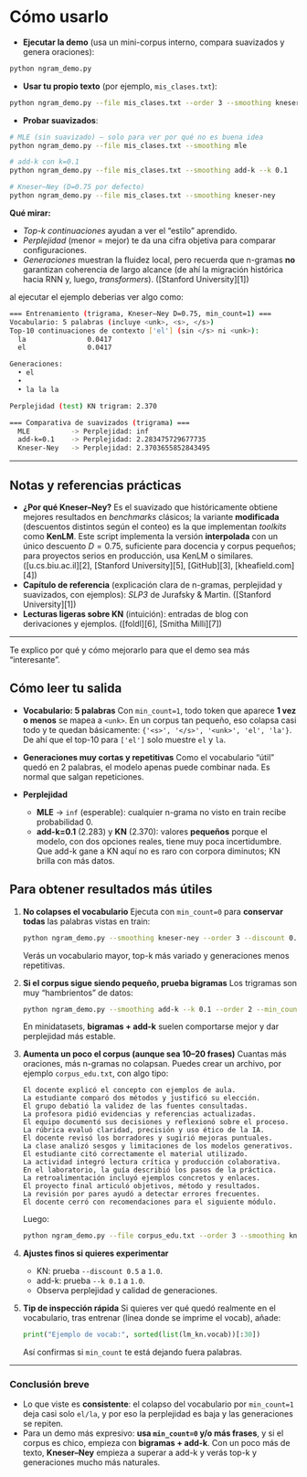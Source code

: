 
# Cómo usarlo

* **Ejecutar la demo** (usa un mini-corpus interno, compara suavizados y genera oraciones):

```bash
python ngram_demo.py
```

* **Usar tu propio texto** (por ejemplo, `mis_clases.txt`):

```bash
python ngram_demo.py --file mis_clases.txt --order 3 --smoothing kneser-ney --gen 3 --topk "el docente"
```

* **Probar suavizados**:

```bash
# MLE (sin suavizado) — solo para ver por qué no es buena idea
python ngram_demo.py --file mis_clases.txt --smoothing mle

# add-k con k=0.1
python ngram_demo.py --file mis_clases.txt --smoothing add-k --k 0.1

# Kneser–Ney (D=0.75 por defecto)
python ngram_demo.py --file mis_clases.txt --smoothing kneser-ney
```

**Qué mirar:**

* *Top-k continuaciones* ayudan a ver el “estilo” aprendido.
* *Perplejidad* (menor = mejor) te da una cifra objetiva para comparar configuraciones.
* *Generaciones* muestran la fluidez local, pero recuerda que n-gramas **no** garantizan coherencia de largo alcance (de ahí la migración histórica hacia RNN y, luego, *transformers*). ([Stanford University][1])

al ejecutar el ejemplo deberias ver algo como:


```bash
=== Entrenamiento (trigrama, Kneser–Ney D=0.75, min_count=1) ===
Vocabulario: 5 palabras (incluye <unk>, <s>, </s>)
Top-10 continuaciones de contexto ['el'] (sin </s> ni <unk>):
  la               0.0417
  el               0.0417

Generaciones:
  • el
  • 
  • la la la

Perplejidad (test) KN trigram: 2.370

=== Comparativa de suavizados (trigrama) ===
  MLE          -> Perplejidad: inf
  add-k=0.1    -> Perplejidad: 2.283475729677735
  Kneser-Ney   -> Perplejidad: 2.3703655852843495
```

---

## Notas y referencias prácticas

* **¿Por qué Kneser–Ney?** Es el suavizado que históricamente obtiene mejores resultados en *benchmarks* clásicos; la variante **modificada** (descuentos distintos según el conteo) es la que implementan *toolkits* como **KenLM**. Este script implementa la versión **interpolada** con un único descuento $D=0.75$, suficiente para docencia y corpus pequeños; para proyectos serios en producción, usa KenLM o similares. ([u.cs.biu.ac.il][2], [Stanford University][5], [GitHub][3], [kheafield.com][4])
* **Capítulo de referencia** (explicación clara de n-gramas, perplejidad y suavizados, con ejemplos): *SLP3* de Jurafsky & Martin. ([Stanford University][1])
* **Lecturas ligeras sobre KN** (intuición): entradas de blog con derivaciones y ejemplos. ([foldl][6], [Smitha Milli][7])

---


Te explico por qué y cómo mejorarlo para que el demo sea más “interesante”.

## Cómo leer tu salida

* **Vocabulario: 5 palabras**
  Con `min_count=1`, todo token que aparece **1 vez o menos** se mapea a `<unk>`. En un corpus tan pequeño, eso colapsa casi todo y te quedan básicamente: `{'<s>', '</s>', '<unk>', 'el', 'la'}`. De ahí que el top-10 para `['el']` solo muestre `el` y `la`.

* **Generaciones muy cortas y repetitivas**
  Como el vocabulario “útil” quedó en 2 palabras, el modelo apenas puede combinar nada. Es normal que salgan repeticiones.

* **Perplejidad**

  * **MLE** → `inf` (esperable): cualquier n-grama no visto en train recibe probabilidad 0.
  * **add-k=0.1** (2.283) y **KN** (2.370): valores **pequeños** porque el modelo, con dos opciones reales, tiene muy poca incertidumbre. Que add-k gane a KN aquí no es raro con corpora diminutos; KN brilla con más datos.

## Para obtener resultados más útiles

1. **No colapses el vocabulario**
   Ejecuta con `min_count=0` para **conservar todas** las palabras vistas en train:

   ```bash
   python ngram_demo.py --smoothing kneser-ney --order 3 --discount 0.75 --min_count 0 --gen 3 --topk "el"
   ```

   Verás un vocabulario mayor, top-k más variado y generaciones menos repetitivas.

2. **Si el corpus sigue siendo pequeño, prueba bigramas**
   Los trigramas son muy “hambrientos” de datos:

   ```bash
   python ngram_demo.py --smoothing add-k --k 0.1 --order 2 --min_count 0 --gen 3 --topk "el"
   ```

   En minidatasets, **bigramas + add-k** suelen comportarse mejor y dar perplejidad más estable.

3. **Aumenta un poco el corpus (aunque sea 10–20 frases)**
   Cuantas más oraciones, más n-gramas no colapsan. Puedes crear un archivo, por ejemplo `corpus_edu.txt`, con algo tipo:

   ```
   El docente explicó el concepto con ejemplos de aula.
   La estudiante comparó dos métodos y justificó su elección.
   El grupo debatió la validez de las fuentes consultadas.
   La profesora pidió evidencias y referencias actualizadas.
   El equipo documentó sus decisiones y reflexionó sobre el proceso.
   La rúbrica evaluó claridad, precisión y uso ético de la IA.
   El docente revisó los borradores y sugirió mejoras puntuales.
   La clase analizó sesgos y limitaciones de los modelos generativos.
   El estudiante citó correctamente el material utilizado.
   La actividad integró lectura crítica y producción colaborativa.
   En el laboratorio, la guía describió los pasos de la práctica.
   La retroalimentación incluyó ejemplos concretos y enlaces.
   El proyecto final articuló objetivos, método y resultados.
   La revisión por pares ayudó a detectar errores frecuentes.
   El docente cerró con recomendaciones para el siguiente módulo.
   ```

   Luego:

   ```bash
   python ngram_demo.py --file corpus_edu.txt --order 3 --smoothing kneser-ney --discount 0.75 --min_count 0 --gen 5 --topk "la"
   ```

4. **Ajustes finos si quieres experimentar**

   * KN: prueba `--discount 0.5` a `1.0`.
   * add-k: prueba `--k 0.1` a `1.0`.
   * Observa perplejidad y calidad de generaciones.

5. **Tip de inspección rápida**
   Si quieres ver qué quedó realmente en el vocabulario, tras entrenar (línea donde se imprime el vocab), añade:

   ```python
   print("Ejemplo de vocab:", sorted(list(lm_kn.vocab))[:30])
   ```

   Así confirmas si `min_count` te está dejando fuera palabras.

---

### Conclusión breve

* Lo que viste es **consistente**: el colapso del vocabulario por `min_count=1` deja casi solo `el/la`, y por eso la perplejidad es baja y las generaciones se repiten.
* Para un demo más expresivo: **usa `min_count=0` y/o más frases**, y si el corpus es chico, empieza con **bigramas + add-k**. Con un poco más de texto, **Kneser–Ney** empieza a superar a add-k y verás top-k y generaciones mucho más naturales.
